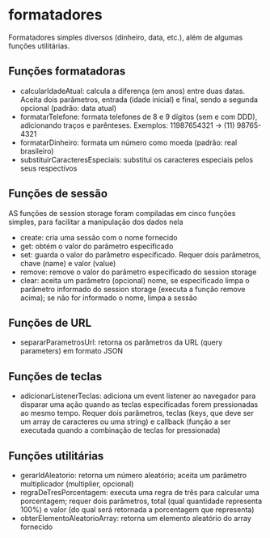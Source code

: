 # formatadores
Formatadores simples diversos (dinheiro, data, etc.), além de algumas funções utilitárias.

## Funções formatadoras
- calcularIdadeAtual: calcula a diferença (em anos) entre duas datas. Aceita dois parâmetros, entrada (idade inicial) e final, sendo a segunda opcional (padrão: data atual)
- formatarTelefone: formata telefones de 8 e 9 dígitos (sem e com DDD), adicionando traços e parênteses. Exemplos: 11987654321 -> (11) 98765-4321
- formatarDinheiro: formata um número como moeda (padrão: real brasileiro)
- substituirCaracteresEspeciais: substitui os caracteres especiais pelos seus respectivos

## Funções de sessão
AS funções de session storage foram compiladas em cinco funções simples, para facilitar a manipulação dos dados nela
- create: cria uma sessão com o nome fornecido
- get: obtém o valor do parâmetro especificado
- set: guarda o valor do parâmetro especificado. Requer dois parâmetros, chave (name) e valor (value)
- remove: remove o valor do parâmetro especificado do session storage
- clear: aceita um parâmetro (opcional) nome, se especificado limpa o parâmetro informado do session storage (executa a função remove acima); se não for informado o nome, limpa a sessão

## Funções de URL
- separarParametrosUrl: retorna os parâmetros da URL (query parameters) em formato JSON

## Funções de teclas
- adicionarListenerTeclas: adiciona um event listener ao navegador para disparar uma ação quando as teclas especificadas forem pressionadas ao mesmo tempo. Requer dois parâmetros, teclas (keys, que deve ser um array de caracteres ou uma string) e callback (função a ser executada quando a combinação de teclas for pressionada)

## Funções utilitárias
- gerarIdAleatorio: retorna um número aleatório; aceita um parâmetro multiplicador (multiplier, opcional)
- regraDeTresPorcentagem: executa uma regra de três para calcular uma porcentagem; requer dois parâmetros, total (qual quantidade representa 100%) e valor (do qual será retornada a porcentagem que representa)
- obterElementoAleatorioArray: retorna um elemento aleatório do array fornecido